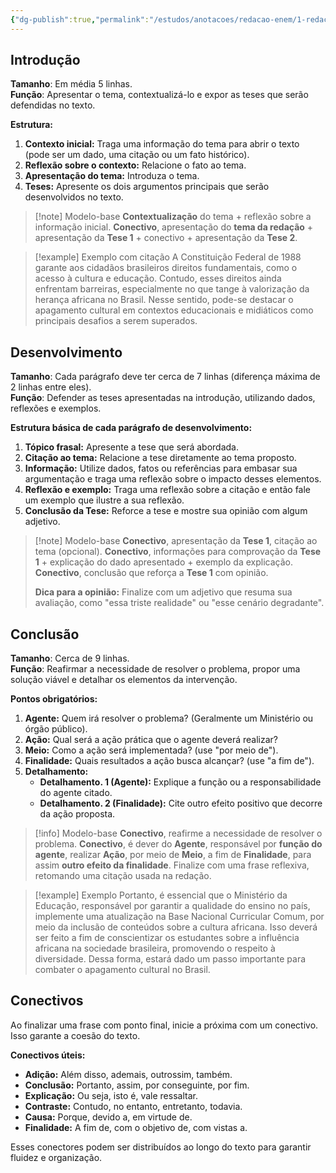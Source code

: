 ```yaml
---
{"dg-publish":true,"permalink":"/estudos/anotacoes/redacao-enem/1-redacao-enem/1-3-estruturas-da-redacao/"}
---
```


## Introdução

**Tamanho**: Em média 5 linhas.  
**Função**: Apresentar o tema, contextualizá-lo e expor as teses que serão defendidas no texto.

**Estrutura:**

1. **Contexto inicial:** Traga uma informação do tema para abrir o texto (pode ser um dado, uma citação ou um fato histórico).
2. **Reflexão sobre o contexto:** Relacione o fato ao tema.
3. **Apresentação do tema:** Introduza o tema.
4. **Teses:** Apresente os dois argumentos principais que serão desenvolvidos no texto.

> [!note] Modelo-base
> **Contextualização** do tema + reflexão sobre a informação inicial. **Conectivo**, apresentação do **tema da redação** + apresentação da **Tese 1** + conectivo + apresentação da **Tese 2**.

> [!example] Exemplo com citação
> A Constituição Federal de 1988 garante aos cidadãos brasileiros direitos fundamentais, como o acesso à cultura e educação. Contudo, esses direitos ainda enfrentam barreiras, especialmente no que tange à valorização da herança africana no Brasil. Nesse sentido, pode-se destacar o apagamento cultural em contextos educacionais e midiáticos como principais desafios a serem superados.

## Desenvolvimento

**Tamanho**: Cada parágrafo deve ter cerca de 7 linhas (diferença máxima de 2 linhas entre eles).  
**Função**: Defender as teses apresentadas na introdução, utilizando dados, reflexões e exemplos.

**Estrutura básica de cada parágrafo de desenvolvimento:**

1. **Tópico frasal:** Apresente a tese que será abordada.
2. **Citação ao tema:** Relacione a tese diretamente ao tema proposto.
3. **Informação:** Utilize dados, fatos ou referências para embasar sua argumentação e traga uma reflexão sobre o impacto desses elementos.
4. **Reflexão e exemplo:** Traga uma reflexão sobre a citação e então fale um exemplo que ilustre a sua reflexão.
5. **Conclusão da Tese:** Reforce a tese e mostre sua opinião com algum adjetivo.

> [!note] Modelo-base
> **Conectivo**, apresentação da **Tese 1**, citação ao tema (opcional). **Conectivo**, informações para comprovação da **Tese 1** + explicação do dado apresentado + exemplo da explicação. **Conectivo**, conclusão que reforça a **Tese 1** com opinião.
> 
> **Dica para a opinião:** Finalize com um adjetivo que resuma sua avaliação, como "essa triste realidade" ou "esse cenário degradante".

## Conclusão

**Tamanho**: Cerca de 9 linhas.  
**Função**: Reafirmar a necessidade de resolver o problema, propor uma solução viável e detalhar os elementos da intervenção.

**Pontos obrigatórios:**

1. **Agente:** Quem irá resolver o problema? (Geralmente um Ministério ou órgão público).
2. **Ação:** Qual será a ação prática que o agente deverá realizar?
3. **Meio:** Como a ação será implementada? (use "por meio de").
4. **Finalidade:** Quais resultados a ação busca alcançar? (use "a fim de").
5. **Detalhamento:**
    - **Detalhamento. 1 (Agente):** Explique a função ou a responsabilidade do agente citado.
    - **Detalhamento. 2 (Finalidade):** Cite outro efeito positivo que decorre da ação proposta.

> [!info] Modelo-base
> **Conectivo**, reafirme a necessidade de resolver o problema. **Conectivo**, é dever do **Agente**, responsável por **função do agente**, realizar **Ação**, por meio de **Meio**, a fim de **Finalidade**, para assim **outro efeito da finalidade**. Finalize com uma frase reflexiva, retomando uma citação usada na redação.

> [!example] Exemplo
> Portanto, é essencial que o Ministério da Educação, responsável por garantir a qualidade do ensino no país, implemente uma atualização na Base Nacional Curricular Comum, por meio da inclusão de conteúdos sobre a cultura africana. Isso deverá ser feito a fim de conscientizar os estudantes sobre a influência africana na sociedade brasileira, promovendo o respeito à diversidade. Dessa forma, estará dado um passo importante para combater o apagamento cultural no Brasil.

## Conectivos

Ao finalizar uma frase com ponto final, inicie a próxima com um conectivo. Isso garante a coesão do texto.

**Conectivos úteis:**

- **Adição:** Além disso, ademais, outrossim, também.
- **Conclusão:** Portanto, assim, por conseguinte, por fim.
- **Explicação:** Ou seja, isto é, vale ressaltar.
- **Contraste:** Contudo, no entanto, entretanto, todavia.
- **Causa:** Porque, devido a, em virtude de.
- **Finalidade:** A fim de, com o objetivo de, com vistas a.

Esses conectores podem ser distribuídos ao longo do texto para garantir fluidez e organização.
